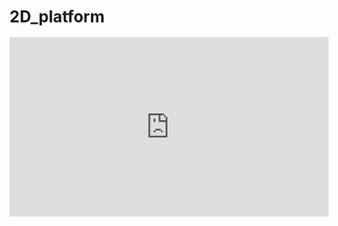 # 2D_platform

<iframe width="560" height="315" src="https://www.youtube-nocookie.com/embed/MFVlnl4rHyw" frameborder="0" allow="accelerometer; autoplay; encrypted-media; gyroscope; picture-in-picture" allowfullscreen></iframe>
